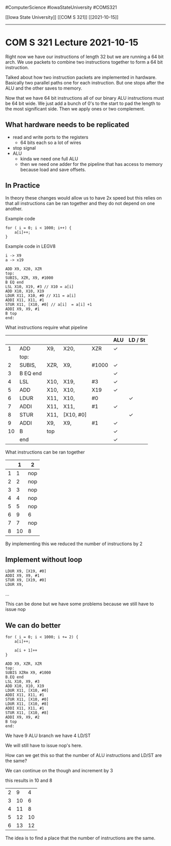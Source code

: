#ComputerScience  #IowaStateUniversity #COMS321 


[[Iowa State University]] [[COM S 321]] [[2021-10-15]]

---

# COM S 321 Lecture 2021-10-15

Right now we have our instructions of length 32 but we are running a 64 bit arch. We use packets to combine two instructions together to form a  64 bit instruction. 


Talked about how two instruction packets are implemented in hardware. Basically two parallel paths one for each instruction. But one stops after the ALU and the other saves to memory.

Now that we have 64 bit instructions all of our binary ALU instructions must be 64 bit wide. We just add a bunch of 0's to the start to pad the length to the most significant side. Then we apply ones or two complement. 


## What hardware needs to be replicated

- read and write ports to the registers 
	- 64 bits each so a lot of wires
- stop signal 
- ALU	
	- kinda we need one full ALU 
	- then we need one adder for the pipeline that has access to memory because load and save offsets. 


## In Practice

In theory these changes would allow us to have 2x speed but this relies on that all instructions can be ran together and they do not depend on one another. 

Example code 
```
for ( i = 0; i < 1000; i++) {	
	a[i]++;
}
```

Example code in LEGV8

```
i -> X9
a -> x19
```

```
ADD X9, X20, XZR
top:
SUBIS, XZR, X9, #1000
B EQ end
LSL X10, X19, #3 // X10 = a[i]
ADD X10, X10, X19
LDUR X11, X10, #0 // X11 = a[i]
ADDI X11, X11, #1 
STUR X11, [X10, #0] // a[i]  = a[i] +1
ADDI X9, X9, #1
B top
end:

```

What instructions require what pipeline

|     |          |      |           |       | ALU          | LD / St      |
| --- | -------- | ---- | --------- | ----- | ------------ | ------------ |
| 1   | ADD      | X9,  | X20,      | XZR   | $\checkmark$ |              |
|     | top:     |      |           |       |              |              |
| 2   | SUBIS,   | XZR, | X9,       | #1000 | $\checkmark$ |              |
| 3   | B EQ end |      |           |       | $\checkmark$ |              |
| 4   | LSL      | X10, | X19,      | #3    | $\checkmark$ |              |
| 5   | ADD      | X10, | X10,      | X19   | $\checkmark$ |              |
| 6   | LDUR     | X11, | X10,      | #0    |              | $\checkmark$ |
| 7   | ADDI     | X11, | X11,      | #1    | $\checkmark$ |              |
| 8   | STUR     | X11, | [X10, #0] |       |              | $\checkmark$ |
| 9   | ADDI     | X9,  | X9,       | #1    | $\checkmark$ |              |
| 10  | B        | top  |           |       | $\checkmark$ |              |
|     | end      |      |           |       | $\checkmark$ |              |


What instructions can be ran together

|     | 1   | 2   |
| --- | --- | --- |
| 1   | 1   | nop |
| 2   | 2   | nop |
| 3   | 3   | nop |
| 4   | 4   | nop |
| 5   | 5   | nop |
| 6   | 9   | 6   |
| 7   | 7   | nop |
| 8   | 10  | 8   |

By implementing this we reduced the number of instructions by 2


## Implement without loop
```
LDUR X9, [X19, #0]
ADDI X9, X9, #1
STUR X9, [X19, #0]
LDUR X9, 
```
...

This can be done but we have some problems because we still have to issue nop 


## We can do better

```
for ( i = 0; i < 1000; i += 2) {	
	a[i]++;
	
	a[i + 1]++
}
```


```
ADD X9, XZR, XZR
top:
SUBIS XZRm X9, #1000
B.EQ end
LSL X10, X9, #3
ADD X10, X10, X19
LDUR X11, [X10, #0]
ADDI X11, X11, #1
STUR X11, [X10, #0]
LDUR X11, [X10, #8]
ADDI X11, X11, #1
STUR X11, [X10, #8]
ADDI X9, X9, #2
B top
end:
```

We have 9 ALU branch
we have 4 LD/ST

We will still have to issue nop's here. 


How can we get this so that the number of ALU instructions and LD/ST are the same? 


We can continue on the though and increment by 3

this results in 10 and 8

|     |     |     |
| --- | --- | --- |
| 2   | 9   | 4   |
| 3   | 10  | 6   |
| 4   | 11  | 8   |
| 5   | 12  | 10  |
| 6   | 13  | 12  |

The idea is to find a place that the number of instructions are the same. 


